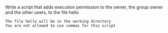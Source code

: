 Write a script that adds execution permission to the owner, the group owner and the other users, to the file hello

    The file hello will be in the working directory
    You are not allowed to use commas for this script
